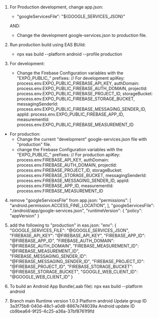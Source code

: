 1. For Production development, change app.json:
    -  "googleServicesFile": "${GOOGLE_SERVICES_JSON}"

    AND:
    - Change the development google-services.json to production file.
    
2. Run production build using EAS BUild:
    - npx eas build --platform android --profile production
3. For development: 
    - Change the Firebase Configuration variables with the "EXPO_PUBLIC_" prefixes:
        // For development
        apiKey: process.env.EXPO_PUBLIC_FIREBASE_API_KEY,
        authDomain: process.env.EXPO_PUBLIC_FIREBASE_AUTH_DOMAIN,
        projectId: process.env.EXPO_PUBLIC_FIREBASE_PROJECT_ID,
        storageBucket: process.env.EXPO_PUBLIC_FIREBASE_STORAGE_BUCKET,
        messagingSenderId: process.env.EXPO_PUBLIC_FIREBASE_MESSAGING_SENDER_ID,
        appId: process.env.EXPO_PUBLIC_FIREBASE_APP_ID,
        measurementId: process.env.EXPO_PUBLIC_FIREBASE_MEASUREMENT_ID

  * For production: 
    - Change the current "development" google-services.json file with "production" file. 
    - change the Firebase Configuration variables with the "EXPO_PUBLIC_" prefixes:
        // For production
        apiKey: process.env.FIREBASE_API_KEY,
        authDomain: process.env.FIREBASE_AUTH_DOMAIN,
        projectId: process.env.FIREBASE_PROJECT_ID,
        storageBucket: process.env.FIREBASE_STORAGE_BUCKET,
        messagingSenderId: process.env.FIREBASE_MESSAGING_SENDER_ID,
        appId: process.env.FIREBASE_APP_ID,
        measurementId: process.env.FIREBASE_MEASUREMENT_ID

4.  remove "googleServicesFile" from app.json:
    "permissions": [
        "android.permission.ACCESS_FINE_LOCATION",
      ],
      "googleServicesFile": "./android/app/google-services.json",
      "runtimeVersion": {
        "policy": "appVersion"
      }

5. add the following to "production" in eas.json:
    "env": {
        "GOOGLE_SERVICES_FILE": "@GOOGLE_SERVICES_JSON",
        "FIREBASE_API_KEY": "@FIREBASE_API_KEY",
        "FIREBASE_APP_ID": "@FIREBASE_APP_ID",
        "FIREBASE_AUTH_DOMAIN": "@FIREBASE_AUTH_DOMAIN",
        "FIREBASE_MEASUREMENT_ID": "@FIREBASE_MEASUREMENT_ID",
        "FIREBASE_MESSAGING_SENDER_ID": "@FIREBASE_MESSAGING_SENDER_ID",
        "FIREBASE_PROJECT_ID": "@FIREBASE_PROJECT_ID",
        "FIREBASE_STORAGE_BUCKET": "@FIREBASE_STORAGE_BUCKET",
        "GOOGLE_WEB_CLIENT_ID": "@GOOGLE_WEB_CLIENT_ID"
    }

6. To build an Android App Bundle(.aab file):
    npx eas build --platform android


7.  Branch             main
    Runtime version    1.0.3
    Platform           android
    Update group ID    3a3f75b8-040d-48c1-a0d8-8867e748039a
    Android update ID  cb9bea64-9f25-4c25-a36a-37bf8761f9fd